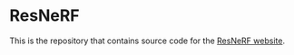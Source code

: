 # ResNeRF

This is the repository that contains source code for the
[ResNeRF website](https://myprojectscv.github.io/resnerf.github.io/).


[//]: # (# Website License)

[//]: # (<a rel="license" href="http://creativecommons.org/licenses/by-sa/4.0/"><img alt="Creative Commons License" style="border-width:0" src="https://i.creativecommons.org/l/by-sa/4.0/88x31.png" /></a><br />This work is licensed under a <a rel="license" href="http://creativecommons.org/licenses/by-sa/4.0/">Creative Commons Attribution-ShareAlike 4.0 International License</a>.)

